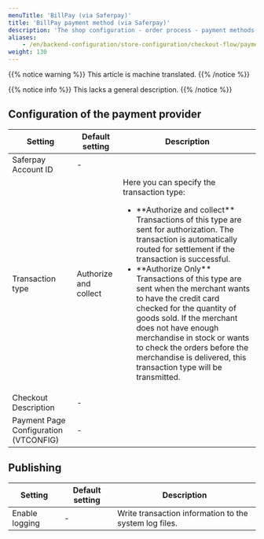 ```yaml
---
menuTitle: 'BillPay (via Saferpay)'
title: 'BillPay payment method (via Saferpay)'
description: 'The shop configuration - order process - payment methods - BillPay (using Saferpay).'
aliases:
    - /en/backend-configuration/store-configuration/checkout-flow/payment-methods/payment-method-billpay/
weight: 130
---
```


{{% notice warning %}}
This article is machine translated.
{{% /notice %}}

{{% notice info %}}
This lacks a general description.
{{% /notice %}}

## Configuration of the payment provider

<table>
    <thead>
    <tr>
        <th>Setting</th>
        <th>Default setting</th>
        <th>Description</th>
    </tr>
    </thead>
    <tbody>
    <tr>
        <td>Saferpay Account ID</td>
        <td>-</td>
        <td></td>
    </tr>
    <tr>
        <td>Transaction type</td>
        <td>Authorize and collect</td>
        <td>Here you can specify the transaction type:
        <ul>
        <li>**Authorize and collect** Transactions of this type are sent for authorization. The transaction is automatically routed for settlement if the transaction is successful.</li>
        <li>**Authorize Only** Transactions of this type are sent when the merchant wants to have the credit card checked for the quantity of goods sold. If the merchant does not have enough merchandise in stock or wants to check the orders before the merchandise is delivered, this transaction type will be transmitted.</li>
        </ul>
        </td>
    </tr>
    <tr>
        <td>Checkout Description</td>
        <td>-</td>
        <td></td>
    </tr>
    <tr>
        <td>Payment Page Configuration (VTCONFIG)</td>
        <td>-</td>
        <td></td>
    </tr>
    </tbody>
</table>

## Publishing

|    Setting     | Default setting |                      Description                       |
|----------------|-----------------|--------------------------------------------------------|
| Enable logging | -               | Write transaction information to the system log files. |
